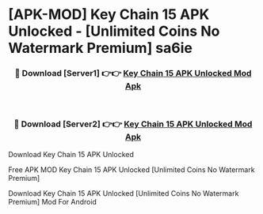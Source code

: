 # [APK-MOD] Key Chain 15 APK Unlocked - [Unlimited Coins No Watermark Premium] sa6ie



<div align="center">
<h3>🔴 Download [Server1] 👉👉 <a href="https://momento.my/?title=Key_Chain_15_APK_Unlocked">Key Chain 15 APK Unlocked Mod Apk</a></h3><br>

<h3>🔴 Download [Server2] 👉👉 <a href="https://momento.my/?title=Key_Chain_15_APK_Unlocked">Key Chain 15 APK Unlocked Mod Apk</a></h3>
</div>



Download Key Chain 15 APK Unlocked 

Free APK MOD Key Chain 15 APK Unlocked [Unlimited Coins No Watermark Premium]

Download Key Chain 15 APK Unlocked [Unlimited Coins No Watermark Premium] Mod For Android
